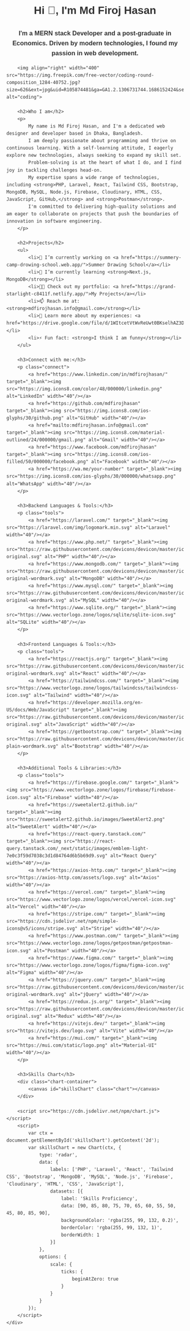 <!DOCTYPE html>
<html lang="en">
<head>
    <meta charset="UTF-8">
    <meta name="viewport" content="width=device-width, initial-scale=1.0">
    <title>Md Firoj Hasan's Portfolio</title>
    <style>
        body {
            font-family: Arial, sans-serif;
            line-height: 1.6;
            margin: 0;
            padding: 0;
            color: #333;
        }
        h1, h2, h3 {
            text-align: center;
        }
        .container {
            max-width: 1200px;
            margin: 0 auto;
            padding: 0 20px;
        }
        img {
            max-width: 100%;
            height: auto;
        }
        p {
            text-align: center;
        }
        .tools, .connect {
            display: flex;
            justify-content: center;
            flex-wrap: wrap;
        }
        .tools a, .connect a {
            margin: 5px;
        }
        .chart-container {
            display: flex;
            justify-content: center;
            padding: 20px;
        }
        .chart {
            width: 100%;
            max-width: 600px;
            height: 400px;
        }
    </style>
</head>
<body>
    <div class="container">
        <h1>Hi 👋, I'm Md Firoj Hasan</h1>
        <h3>I'm a MERN stack Developer and a post-graduate in Economics. Driven by modern technologies, I found my passion in web development.</h3>

        <img align="right" width="400" src="https://img.freepik.com/free-vector/coding-round-composition_1284-40752.jpg?size=626&ext=jpg&uid=R105874481&ga=GA1.2.1306731744.1686152424&semt=ais" alt="coding">

        <h2>Who I am</h2>
        <p>
            My name is Md Firoj Hasan, and I'm a dedicated web designer and developer based in Dhaka, Bangladesh.
            I am deeply passionate about programming and thrive on continuous learning. With a self-learning attitude, I eagerly explore new technologies, always seeking to expand my skill set. 
            Problem-solving is at the heart of what I do, and I find joy in tackling challenges head-on.
            My expertise spans a wide range of technologies, including <strong>PHP, Laravel, React, Tailwind CSS, Bootstrap, MongoDB, MySQL, Node.js, Firebase, Cloudinary, HTML, CSS, JavaScript, GitHub,</strong> and <strong>Postman</strong>.
            I'm committed to delivering high-quality solutions and am eager to collaborate on projects that push the boundaries of innovation in software engineering.
        </p>

        <h2>Projects</h2>
        <ul>
            <li>🔭 I’m currently working on <a href="https://summery-camp-drowing-school.web.app/">Summer Drawing School</a></li>
            <li>🌱 I’m currently learning <strong>Next.js, MongoDB</strong></li>
            <li>👨‍💻 Check out my portfolio: <a href="https://grand-starlight-c8411f.netlify.app/">My Projects</a></li>
            <li>📫 Reach me at: <strong>mdfirojhasan.info@gmail.com</strong></li>
            <li>📄 Learn more about my experiences: <a href="https://drive.google.com/file/d/1WItcetVtWvReUwt0BKselhAZ3DpD5fl8/view">Resume</a></li>
            <li>⚡ Fun fact: <strong>I think I am funny</strong></li>
        </ul>

        <h3>Connect with me:</h3>
        <p class="connect">
            <a href="https://www.linkedin.com/in/mdfirojhasan/" target="_blank"><img src="https://img.icons8.com/color/48/000000/linkedin.png" alt="LinkedIn" width="40"/></a>
            <a href="https://github.com/mdfirojhasan" target="_blank"><img src="https://img.icons8.com/ios-glyphs/30/github.png" alt="GitHub" width="40"/></a>
            <a href="mailto:mdfirojhasan.info@gmail.com" target="_blank"><img src="https://img.icons8.com/material-outlined/24/000000/gmail.png" alt="Gmail" width="40"/></a>
            <a href="https://www.facebook.com/mdfirojhasan" target="_blank"><img src="https://img.icons8.com/ios-filled/50/000000/facebook.png" alt="Facebook" width="40"/></a>
            <a href="https://wa.me/your-number" target="_blank"><img src="https://img.icons8.com/ios-glyphs/30/000000/whatsapp.png" alt="WhatsApp" width="40"/></a>
        </p>

        <h3>Backend Languages & Tools:</h3>
        <p class="tools">
            <a href="https://laravel.com/" target="_blank"><img src="https://laravel.com/img/logomark.min.svg" alt="Laravel" width="40"/></a>
            <a href="https://www.php.net/" target="_blank"><img src="https://raw.githubusercontent.com/devicons/devicon/master/icons/php/php-original.svg" alt="PHP" width="40"/></a>
            <a href="https://www.mongodb.com/" target="_blank"><img src="https://raw.githubusercontent.com/devicons/devicon/master/icons/mongodb/mongodb-original-wordmark.svg" alt="MongoDB" width="40"/></a>
            <a href="https://www.mysql.com/" target="_blank"><img src="https://raw.githubusercontent.com/devicons/devicon/master/icons/mysql/mysql-original-wordmark.svg" alt="MySQL" width="40"/></a>
            <a href="https://www.sqlite.org/" target="_blank"><img src="https://www.vectorlogo.zone/logos/sqlite/sqlite-icon.svg" alt="SQLite" width="40"/></a>
        </p>

        <h3>Frontend Languages & Tools:</h3>
        <p class="tools">
            <a href="https://reactjs.org/" target="_blank"><img src="https://raw.githubusercontent.com/devicons/devicon/master/icons/react/react-original-wordmark.svg" alt="React" width="40"/></a>
            <a href="https://tailwindcss.com/" target="_blank"><img src="https://www.vectorlogo.zone/logos/tailwindcss/tailwindcss-icon.svg" alt="Tailwind" width="40"/></a>
            <a href="https://developer.mozilla.org/en-US/docs/Web/JavaScript" target="_blank"><img src="https://raw.githubusercontent.com/devicons/devicon/master/icons/javascript/javascript-original.svg" alt="JavaScript" width="40"/></a>
            <a href="https://getbootstrap.com/" target="_blank"><img src="https://raw.githubusercontent.com/devicons/devicon/master/icons/bootstrap/bootstrap-plain-wordmark.svg" alt="Bootstrap" width="40"/></a>
        </p>

        <h3>Additional Tools & Libraries:</h3>
        <p class="tools">
            <a href="https://firebase.google.com/" target="_blank"><img src="https://www.vectorlogo.zone/logos/firebase/firebase-icon.svg" alt="Firebase" width="40"/></a>
            <a href="https://sweetalert2.github.io/" target="_blank"><img src="https://sweetalert2.github.io/images/SweetAlert2.png" alt="SweetAlert" width="40"/></a>
            <a href="https://react-query.tanstack.com/" target="_blank"><img src="https://react-query.tanstack.com/_next/static/images/emblem-light-7e0c3f59d7038c3d1d84764d6b5b69d9.svg" alt="React Query" width="40"/></a>
            <a href="https://axios-http.com/" target="_blank"><img src="https://axios-http.com/assets/logo.svg" alt="Axios" width="40"/></a>
            <a href="https://vercel.com/" target="_blank"><img src="https://www.vectorlogo.zone/logos/vercel/vercel-icon.svg" alt="Vercel" width="40"/></a>
            <a href="https://stripe.com/" target="_blank"><img src="https://cdn.jsdelivr.net/npm/simple-icons@v5/icons/stripe.svg" alt="Stripe" width="40"/></a>
            <a href="https://www.postman.com/" target="_blank"><img src="https://www.vectorlogo.zone/logos/getpostman/getpostman-icon.svg" alt="Postman" width="40"/></a>
            <a href="https://www.figma.com/" target="_blank"><img src="https://www.vectorlogo.zone/logos/figma/figma-icon.svg" alt="Figma" width="40"/></a>
            <a href="https://jquery.com/" target="_blank"><img src="https://raw.githubusercontent.com/devicons/devicon/master/icons/jquery/jquery-original-wordmark.svg" alt="jQuery" width="40"/></a>
            <a href="https://redux.js.org/" target="_blank"><img src="https://raw.githubusercontent.com/devicons/devicon/master/icons/redux/redux-original.svg" alt="Redux" width="40"/></a>
            <a href="https://vitejs.dev/" target="_blank"><img src="https://vitejs.dev/logo.svg" alt="Vite" width="40"/></a>
            <a href="https://mui.com/" target="_blank"><img src="https://mui.com/static/logo.png" alt="Material-UI" width="40"/></a>
        </p>

        <h3>Skills Chart</h3>
        <div class="chart-container">
            <canvas id="skillsChart" class="chart"></canvas>
        </div>

        <script src="https://cdn.jsdelivr.net/npm/chart.js"></script>
        <script>
            var ctx = document.getElementById('skillsChart').getContext('2d');
            var skillsChart = new Chart(ctx, {
                type: 'radar',
                data: {
                    labels: ['PHP', 'Laravel', 'React', 'Tailwind CSS', 'Bootstrap', 'MongoDB', 'MySQL', 'Node.js', 'Firebase', 'Cloudinary', 'HTML', 'CSS', 'JavaScript'],
                    datasets: [{
                        label: 'Skills Proficiency',
                        data: [90, 85, 80, 75, 70, 65, 60, 55, 50, 45, 80, 85, 90],
                        backgroundColor: 'rgba(255, 99, 132, 0.2)',
                        borderColor: 'rgba(255, 99, 132, 1)',
                        borderWidth: 1
                    }]
                },
                options: {
                    scale: {
                        ticks: {
                            beginAtZero: true
                        }
                    }
                }
            });
        </script>
    </div>
</body>
</html>
